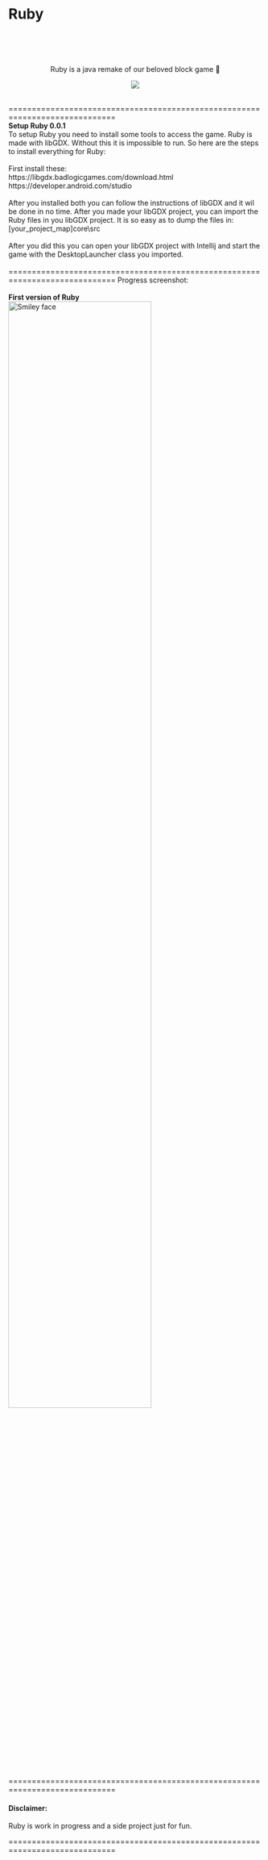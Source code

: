 # Ruby
<br>
<br><br>
<p align="center"> Ruby is a java remake of our beloved block game 🤩</p>
<p align="center"> 
<img src="https://media.giphy.com/media/ZdNa9ISMRO5fBugxwu/200w_d.gif" style="max-width: 300%;">
</p>
<br>
=============================================================================
<br>
<b> Setup Ruby 0.0.1</b> <br>
To setup Ruby you need to install some tools to access the game. Ruby is made with libGDX. Without this it is impossible to run. So here are the steps to install everything for Ruby:<br><br>
First install these:<br>
https://libgdx.badlogicgames.com/download.html  <br>
https://developer.android.com/studio <br> <br>
After you installed both you can follow the instructions of libGDX and it wil be done in no time. After you made your libGDX project, you can import the Ruby files in you libGDX project. It is so easy as to dump the files in: <br>
[your_project_map]core\src <br> <br>
After you did this you can open your libGDX project with Intellij and start the game with the DesktopLauncher class you imported. <br><br>
=============================================================================
Progress screenshot: <br><br>
<b>First version of Ruby </b><br>
<img src="https://i.gyazo.com/457fc160539a26ab45559535859dabc6.png" alt="Smiley face" height="75%" width="75%">
<br>
=============================================================================
<h4>
Disclaimer:<br></h4>
Ruby is work in progress and a side project just for fun.
                                                                                                
=============================================================================
